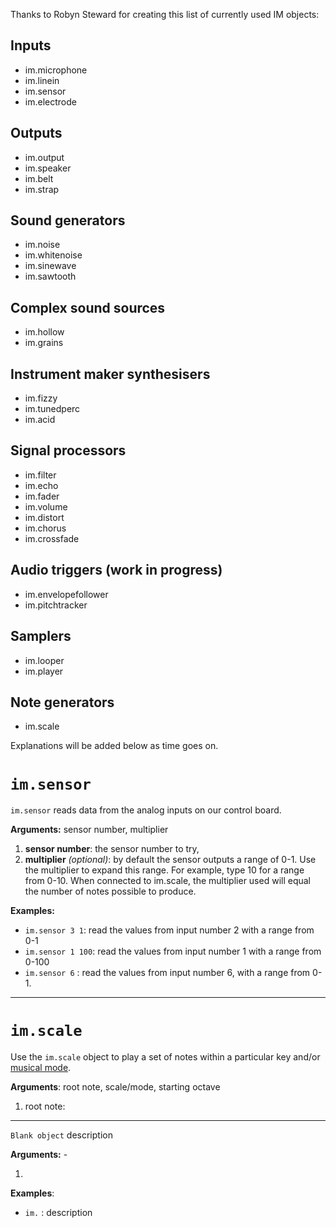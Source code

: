 Thanks to Robyn Steward for creating this list of currently used IM objects:

## **Inputs**

- im.microphone
- im.linein
- im.sensor
- im.electrode

## **Outputs**

- im.output
- im.speaker
- im.belt
- im.strap

## **Sound generators**

- im.noise
- im.whitenoise
- im.sinewave
- im.sawtooth

## **Complex sound sources**

- im.hollow
- im.grains

## **Instrument maker synthesisers**

- im.fizzy
- im.tunedperc
- im.acid

## **Signal processors**

- im.filter
- im.echo
- im.fader
- im.volume
- im.distort
- im.chorus
- im.crossfade

## **Audio triggers (work in progress)**

- im.envelopefollower
- im.pitchtracker

## **Samplers**

- im.looper
- im.player

## **Note generators**

- im.scale

Explanations will be added below as time goes on.

# `im.sensor`

`im.sensor` reads data from the analog inputs on our control board.

**Arguments:** sensor number, multiplier

1. **sensor number**: the sensor number to try, 
2. **multiplier** *(optional)*: by default the sensor outputs a range of 0-1.  Use the multiplier to expand this range. For example, type 10 for a range from 0-10.  When connected to im.scale, the multiplier used will equal the number of notes possible to produce. 

**Examples:** 

- `im.sensor 3 1`: read the values from input number 2 with a range from 0-1
- `im.sensor 1 100`: read the values from input number 1 with a range from 0-100
- `im.sensor 6` : read the values from input number 6, with a range from 0-1.

____

# `im.scale`

Use the `im.scale` object to play a set of notes within a particular key and/or [musical mode](https://blog.landr.com/music-modes/).

**Arguments**: root note, scale/mode, starting octave

1. root note: 

___

`Blank object` description

**Arguments:** -

1. 

**Examples**:

- `im.` : description
